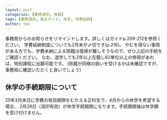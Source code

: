 ```yaml
---
layout: post
categories: [慶應通信, 情報]
tags: [慶應通信, 塾生ガイド, 休学, 学費延納]
author: tmo
---
```

事務局からのお知らせをリマインドします。詳しくはガイドp.209-212を参照ください。
学費延納制度についても2月末が〆切です(p.216)。
やむを得ない事情がある方でも、学費未納による除籍は復帰が難しそうなので、ぜひ上記の手続をご確認ください。
なお、退学しても2年以上在籍し62単位以上の修得があれば、特別課程に出願可能です。
(除籍が同様の扱いを受けるかは未確認ですが、事務局に確認いただくと良いでしょう)

## 休学の手続期限について

25年3月末日に学費の有効期限をむかえる正科生で、4月からの休学を希望する場合、
2月28日（消印有効）が休学手続期限になります。手続期限後は休学願を受け付けません。